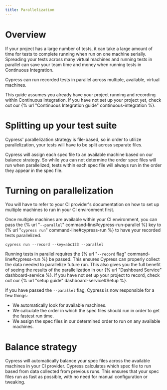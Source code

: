 ```yaml
---
title: Parallelization
---
```


# Overview

If your project has a large number of tests, it can take a large amount of time for tests to complete running when run on one machine serially. Spreading your tests across many virtual machines and running tests in parallel can save your team time and money when running tests in Continuous Integration.

Cypress can run recorded tests in parallel across multiple, available, virtual machines.

This guide assumes you already have your project running and recording within Continuous Integration. If you have not set up your project yet, check out our {% url "Continuous Integration guide" continuous-integration %}.

# Splitting up your test suite

Cypress' parallelization strategy is file-based, so in order to utilize parallelization, your tests will have to be split across separate files.

Cypress will assign each spec file to an available machine based on our balance strategy. So while you can not determine the order spec files will run when parallelized, tests within each spec file will always run in the order they appear in the spec file.

# Turning on parallelization

You will have to refer to your CI provider's documentation on how to set up multiple machines to run in your CI environment first.

Once multiple machines are available within your CI environment, you can pass the {% url "`--parallel`" command-line#cypress-run-parallel %} key to {% url "`cypress run`" command-line#cypress-run %} to have your recorded tests parallelized.

```shell
cypress run --record --key=abc123 --parallel
```

Running tests in parallel requires the {% url "`--record` flag" command-line#cypress-run %} be passed. This ensures Cypress can properly collect the data needed to parallelize future run. This also gives you the full benefit of seeing the results of the parallelization in our {% url "Dashboard Service" dashboard-service %}. If you have not set up your project to record, check out our {% url "setup guide" dashboard-service#Setup %}.

If you have passed the `--parallel` flag, Cypress is now responsible for a few things:

- We automatically look for available machines.
- We calculate the order in which the spec files should run in order to get the fastest run time.
- We assign the spec files in our determined order to run on any available machines.

# Balance strategy

Cypress will automatically balance your spec files across the available machines in your CI provider. Cypress calculates which spec file to run based from data collected from previous runs. This ensures that your spec files run as fast as possible, with no need for manual configuration or tweaking.